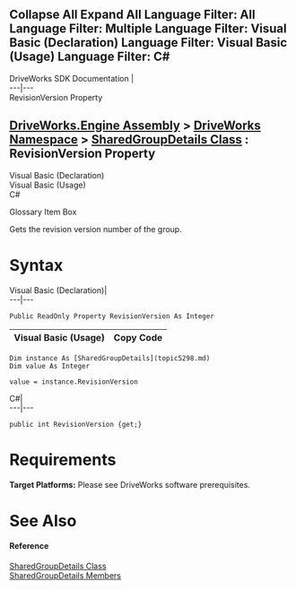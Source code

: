        

 Collapse All Expand All  Language Filter: All  Language Filter: Multiple  Language Filter: Visual Basic (Declaration) Language Filter: Visual Basic (Usage) Language Filter: C#  
---  
DriveWorks SDK Documentation  |   
---|---  
RevisionVersion Property   
  
[DriveWorks.Engine Assembly](topic2156.md) > [DriveWorks Namespace](topic2159.md) > [SharedGroupDetails Class](topic5298.md) : RevisionVersion Property  
---  
  
Visual Basic (Declaration)    
Visual Basic (Usage)    
C# 

Glossary Item Box

Gets the revision version number of the group. 

# Syntax

Visual Basic (Declaration)|   
---|---  
      
    
    Public ReadOnly Property RevisionVersion As Integer  
  
Visual Basic (Usage)| Copy Code  
---|---  
      
    
    Dim instance As [SharedGroupDetails](topic5298.md)
    Dim value As Integer
     
    value = instance.RevisionVersion  
  
C#|   
---|---  
      
    
    public int RevisionVersion {get;}  
  
# Requirements

**Target Platforms:** Please see DriveWorks software prerequisites.

# See Also

#### Reference

[SharedGroupDetails Class](topic5298.md)   
[SharedGroupDetails Members](topic5299.md)


